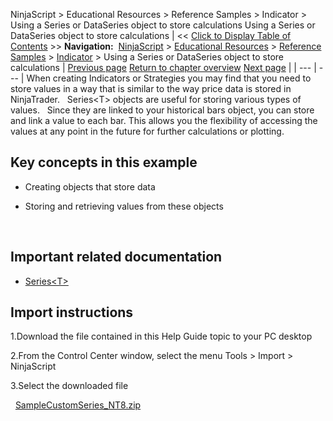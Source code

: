 ﻿
NinjaScript \> Educational Resources \> Reference Samples \> Indicator \> Using a Series or DataSeries object to store calculations
Using a Series or DataSeries object to store calculations
| \<\< [Click to Display Table of Contents](using_a_series_or_dataseries_o.md) \>\> **Navigation:**     [NinjaScript](ninjascript.md) \> [Educational Resources](educational_resources.md) \> [Reference Samples](reference_samples.md) \> [Indicator](indicator2.md) \> Using a Series or DataSeries object to store calculations | [Previous page](using_a_secondary_series_as_an.md) [Return to chapter overview](indicator2.md) [Next page](using_a_typeconverter_to_custo.md) |
| --- | --- |
When creating Indicators or Strategies you may find that you need to store values in a way that is similar to the way price data is stored in NinjaTrader.
 
Series\<T\> objects are useful for storing various types of values.
 
Since they are linked to your historical bars object, you can store and link a value to each bar. This allows you the flexibility of accessing the values at any point in the future for further calculations or plotting.

## Key concepts in this example
- Creating objects that store data

- Storing and retrieving values from these objects

 
## Important related documentation
- [Series\<T\>](seriest.md)

## 
## Import instructions
1\.Download the file contained in this Help Guide topic to your PC desktop

2\.From the Control Center window, select the menu Tools \> Import \> NinjaScript

3\.Select the downloaded file

 
[SampleCustomSeries\_NT8\.zip](https://ninjatrader.com/support/helpGuides/nt8/samples/SampleCustomSeries_NT8.zip)
